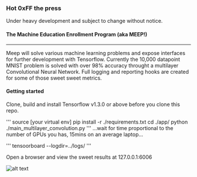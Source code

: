 ### Hot 0xFF the press

Under heavy development and subject to change without notice.



#### The Machine Education Enrollment Program (aka MEEP!) 
___
Meep will solve various machine learning problems and expose interfaces for further development with Tensorflow. 
Currently the 10,000 datapoint MNIST problem is solved with over 98% accuracy throught a multilayer Convolutional Neural Network. Full logging and reporting hooks are created for some of those sweet sweet metrics.

#### Getting started

Clone, build and install Tensorflow v1.3.0 or above before you clone this repo.

'''
source [your virtual env]
pip install -r ./requirements.txt
cd ./app/
python ./main_multilayer_convolution.py
'''
...wait for time proportional to the number of GPUs you has, 15mins on an average laptop...

'''
tensoorboard --logdir=../logs/
'''

Open a browser and view the sweet results at 127.0.0.1:6006


![alt text](./docs/TFShow.gif)




